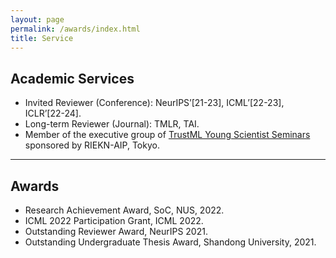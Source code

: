 ```yaml
---
layout: page
permalink: /awards/index.html
title: Service
---
```



## Academic Services

- Invited Reviewer (Conference): NeurIPS’[21-23], ICML’[22-23], ICLR’[22-24].
- Long-term Reviewer (Journal): TMLR, TAI.
- Member of the executive group of [TrustML Young Scientist Seminars](https://trustmlresearch.github.io/index.html) sponsored by RIEKN-AIP, Tokyo.

---

## Awards
- Research Achievement Award, SoC, NUS, 2022.
- ICML 2022 Participation Grant, ICML 2022.
- Outstanding Reviewer Award, NeurIPS 2021.
- Outstanding Undergraduate Thesis Award, Shandong University, 2021.

